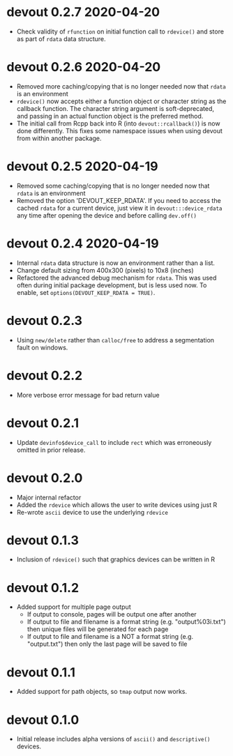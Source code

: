 
# devout 0.2.7 2020-04-20

* Check validity of `rfunction` on initial function call to `rdevice()` and store
  as part of `rdata` data structure.

# devout 0.2.6 2020-04-20

* Removed more caching/copying that is no longer needed now that `rdata` is 
  an environment
* `rdevice()` now accepts either a function object or character string as
  the callback function. The character string argument is soft-deprecated, 
  and passing in an actual function object is the preferred method.
* The initial call from Rcpp back into R (into `devout::rcallback()`) is now 
  done differently. This fixes some namespace issues when using devout 
  from within another package.

# devout 0.2.5 2020-04-19

* Removed some caching/copying that is no longer needed now that `rdata` is 
  an environment
* Removed the option 'DEVOUT_KEEP_RDATA'. If you need to access the cached
  `rdata` for a current device, just view it in `devout:::device_rdata`
  any time after opening the device and before calling `dev.off()`

# devout 0.2.4 2020-04-19

* Internal `rdata` data structure is now an environment rather than a list.
* Change default sizing from 400x300 (pixels) to 10x8 (inches)
* Refactored the advanced debug mechanism for `rdata`.  This was used often during 
  initial package development, but is less used now.  To enable, set
  `options(DEVOUT_KEEP_RDATA = TRUE)`.

# devout 0.2.3

* Using `new/delete` rather than `calloc/free` to address a segmentation fault on windows.

# devout 0.2.2

* More verbose error message for bad return value

# devout 0.2.1

* Update `devinfo$device_call` to include `rect` which was erroneously omitted in 
  prior release.

# devout 0.2.0

* Major internal refactor
* Added the `rdevice` which allows the user to write devices using just R
* Re-wrote `ascii` device to use the underlying `rdevice`

# devout 0.1.3

* Inclusion of `rdevice()` such that graphics devices can be written in R


# devout 0.1.2

* Added support for multiple page output
    * If output to console, pages will be output one after another
    * If output to file and filename is a format string (e.g. "output%03i.txt") then
      unique files will be generated for each page
    * If output to file and filename is a NOT a format string (e.g. "output.txt") then
      only the last page will be saved to file
      

# devout 0.1.1

* Added support for path objects, so `tmap` output now works.


# devout 0.1.0

* Initial release includes alpha versions of `ascii()` and `descriptive()` devices.
